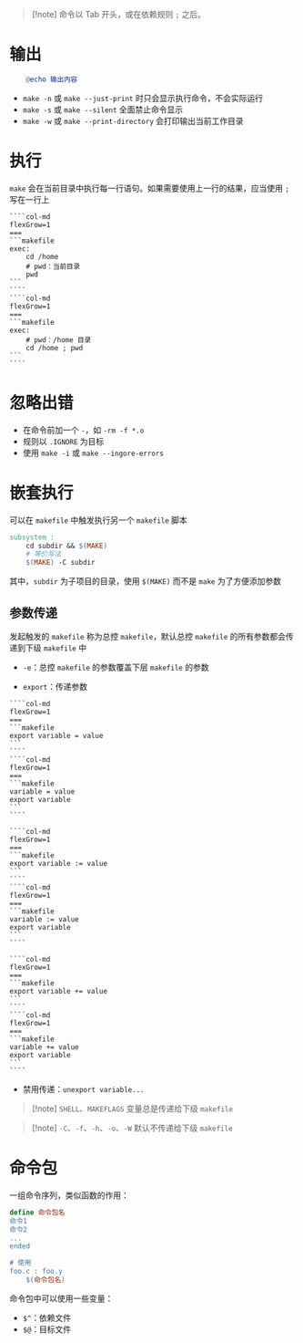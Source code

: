 > [!note] 命令以 Tab 开头，或在依赖规则 `;` 之后。

# 输出

```makefile
	@echo 输出内容
```

- `make -n` 或 `make --just-print` 时只会显示执行命令，不会实际运行
- `make -s` 或 `make --silent` 全面禁止命令显示
- `make -w` 或 `make --print-directory` 会打印输出当前工作目录

# 执行

`make` 会在当前目录中执行每一行语句。如果需要使用上一行的结果，应当使用 `;` 写在一行上


`````col
````col-md
flexGrow=1
===
```makefile
exec:
	cd /home
	# pwd：当前目录
	pwd
```
````
````col-md
flexGrow=1
===
```makefile
exec:
	# pwd：/home 目录
	cd /home ; pwd
```
````
`````

# 忽略出错

- 在命令前加一个 `-`，如 `-rm -f *.o`
- 规则以 `.IGNORE` 为目标
- 使用 `make -i` 或 `make --ingore-errors`

# 嵌套执行

可以在 `makefile` 中触发执行另一个 `makefile` 脚本

```makefile
subsystem : 
	cd subdir && $(MAKE)
	# 等价写法
	$(MAKE) -C subdir
```

其中，`subdir` 为子项目的目录，使用 `$(MAKE)` 而不是 `make` 为了方便添加参数

## 参数传递

发起触发的 `makefile` 称为总控 `makefile`，默认总控 `makefile` 的所有参数都会传递到下级 `makefile` 中
- `-e`：总控 `makefile` 的参数覆盖下层 `makefile` 的参数

- `export`：传递参数

`````col
````col-md
flexGrow=1
===
```makefile
export variable = value
```
````
````col-md
flexGrow=1
===
```makefile
variable = value
export variable
```
````
`````

`````col
````col-md
flexGrow=1
===
```makefile
export variable := value
```
````
````col-md
flexGrow=1
===
```makefile
variable := value
export variable
```
````
`````

`````col
````col-md
flexGrow=1
===
```makefile
export variable += value
```
````
````col-md
flexGrow=1
===
```makefile
variable += value
export variable
```
````
`````

- 禁用传递：`unexport variable...`

> [!note] `SHELL`、`MAKEFLAGS` 变量总是传递给下级 `makefile`

> [!note] `-C`、`-f`、`-h`、`-o`、`-W` 默认不传递给下级 `makefile`

# 命令包

一组命令序列，类似函数的作用：

```makefile
define 命令包名
命令1
命令2
...
ended

# 使用
foo.c : foo.y
	$(命令包名)
```

命令包中可以使用一些变量：
- `$^`：依赖文件
- `$@`：目标文件